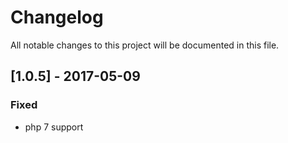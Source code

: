 # Changelog
All notable changes to this project will be documented in this file.

## [1.0.5] - 2017-05-09

### Fixed
- php 7 support
